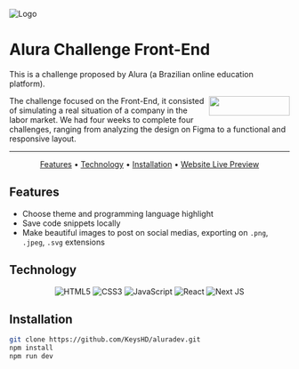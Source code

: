 ![Logo](https://i.imgur.com/UuTYxhs.png)

# Alura Challenge Front-End

This is a challenge proposed by Alura (a Brazilian online education platform).

<img align="right" width="145" height="35" src="https://i.imgur.com/8FKZTQp.png">

The challenge focused on the Front-End, it consisted of simulating a real situation of a company in the labor market. We had four weeks to complete four challenges, ranging from analyzing the design on Figma to a functional and responsive layout.

---

<p align="center">
 <a href="#features">Features</a> • 
 <a href="#technology">Technology</a> • 
 <a href="#installation">Installation</a> •
 <a href="https://aluradev.vercel.app/">Website Live Preview</a>
</p>

## Features
- Choose theme and programming language highlight 
- Save code snippets locally
- Make beautiful images to post on social medias, exporting on `.png`, `.jpeg`, `.svg` extensions 

## Technology
<p align="center">
  <img alt="HTML5" src="https://img.shields.io/badge/html5-%23E34F26.svg?style=for-the-badge&logo=html5&logoColor=white"/>
  <img alt="CSS3" src="https://img.shields.io/badge/css3-%231572B6.svg?style=for-the-badge&logo=css3&logoColor=white"/>
  <img alt="JavaScript" src="https://img.shields.io/badge/javascript-%23323330.svg?style=for-the-badge&logo=javascript&logoColor=%23F7DF1E"/>
  <img alt="React" src="https://img.shields.io/badge/react-%2320232a.svg?style=for-the-badge&logo=react&logoColor=%2361DAFB"/>
  <img alt="Next JS" src="https://img.shields.io/badge/next.js-000000?style=for-the-badge&logo=nextdotjs&logoColor=white">
</p>

## Installation

```bash
git clone https://github.com/KeysHD/aluradev.git
npm install
npm run dev
```
